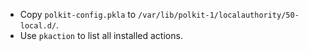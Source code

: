 - Copy `polkit-config.pkla` to `/var/lib/polkit-1/localauthority/50-local.d/`.
- Use `pkaction` to list all installed actions.
